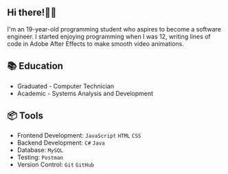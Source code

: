## Hi there!👋🏻
I'm an 19-year-old programming student who aspires to become a software engineer. I started enjoying programming when I was 12, writing lines of code in Adobe After Effects to make smooth video animations.

## 📚 Education
- Graduated - Computer Technician
- Academic - Systems Analysis and Development

## 📦 Tools

- Frontend Development: ```JavaScript``` ```HTML``` ```CSS``` <br>
- Backend Development: ```C#``` ```Java``` <br>
- Database: ```MySQL``` <br>
- Testing: ```Postman``` <br>
- Version Control: ```Git``` ```GitHub``` <br>

